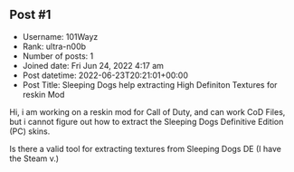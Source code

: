## Post #1
- Username: 101Wayz
- Rank: ultra-n00b
- Number of posts: 1
- Joined date: Fri Jun 24, 2022 4:17 am
- Post datetime: 2022-06-23T20:21:01+00:00
- Post Title: Sleeping Dogs help extracting High Definiton Textures for reskin Mod

Hi, i am working on a reskin mod for Call of Duty, and can work CoD Files, but i cannot figure out how to extract the Sleeping Dogs Definitive Edition (PC) skins.

Is there a valid tool for extracting textures from Sleeping Dogs DE (I have the Steam v.)
